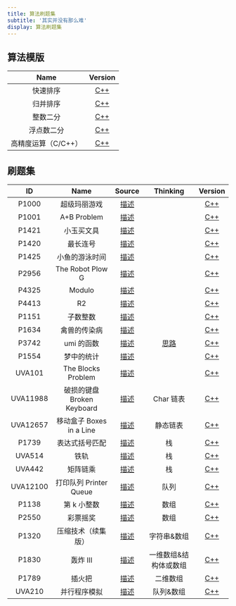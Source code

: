 ```yaml
---
title: 算法刷题集
subtitle: '其实并没有那么难'
display: 算法刷题集
---
```


<!-- <SubNav/> -->

<ClientOnly>
  <Plum/>
</ClientOnly>

## 算法模版

|        Name         |                                          Version                                           |
| :-----------------: | :----------------------------------------------------------------------------------------: |
|      快速排序       |   [C++](https://github.com/ZhengKe996/Algorithms/tree/main/00QuickSortTemplate/main.cpp)   |
|      归并排序       |   [C++](https://github.com/ZhengKe996/Algorithms/tree/main/00MergeSortTemplate/main.cpp)   |
|      整数二分       | [C++](https://github.com/ZhengKe996/Algorithms/tree/main/00IntegerBinaryTemplate/main.cpp) |
|     浮点数二分      |  [C++](https://github.com/ZhengKe996/Algorithms/tree/main/00FloatBinaryTemplate/main.cpp)  |
| 高精度运算（C/C++） | [C++](https://github.com/ZhengKe996/Algorithms/tree/main/00HighPrecisionTemplate/main.cpp) |

## 刷题集

|    ID    |            Name            |                                  Source                                  |                                   Thinking                                   |                                     Version                                     |
| :------: | :------------------------: | :----------------------------------------------------------------------: | :--------------------------------------------------------------------------: | :-----------------------------------------------------------------------------: |
|  P1000   |        超级玛丽游戏        |  [描述](https://github.com/ZhengKe996/Algorithms/tree/main/P1000-cpp/)   |                                                                              |  [C++](https://github.com/ZhengKe996/Algorithms/tree/main/P1000-cpp/main.cpp)   |
|  P1001   |        A+B Problem         |  [描述](https://github.com/ZhengKe996/Algorithms/tree/main/P1001-cpp/)   |                                                                              |  [C++](https://github.com/ZhengKe996/Algorithms/tree/main/P1001-cpp/main.cpp)   |
|  P1421   |         小玉买文具         |  [描述](https://github.com/ZhengKe996/Algorithms/tree/main/P1421-cpp/)   |                                                                              |  [C++](https://github.com/ZhengKe996/Algorithms/tree/main/P1421-cpp/main.cpp)   |
|  P1420   |          最长连号          |  [描述](https://github.com/ZhengKe996/Algorithms/tree/main/P1420-cpp/)   |                                                                              |  [C++](https://github.com/ZhengKe996/Algorithms/tree/main/P1420-cpp/main.cpp)   |
|  P1425   |       小鱼的游泳时间       |  [描述](https://github.com/ZhengKe996/Algorithms/tree/main/P1425-cpp/)   |                                                                              |  [C++](https://github.com/ZhengKe996/Algorithms/tree/main/P1425-cpp/main.cpp)   |
|  P2956   |      The Robot Plow G      |  [描述](https://github.com/ZhengKe996/Algorithms/tree/main/P2956-cpp/)   |                                                                              |  [C++](https://github.com/ZhengKe996/Algorithms/tree/main/P2956-cpp/main.cpp)   |
|  P4325   |           Modulo           |  [描述](https://github.com/ZhengKe996/Algorithms/tree/main/P4325-cpp/)   |                                                                              |  [C++](https://github.com/ZhengKe996/Algorithms/tree/main/P4325-cpp/main.cpp)   |
|  P4413   |             R2             |  [描述](https://github.com/ZhengKe996/Algorithms/tree/main/P4413-cpp/)   |                                                                              |  [C++](https://github.com/ZhengKe996/Algorithms/tree/main/P4413-cpp/main.cpp)   |
|  P1151   |          子数整数          |  [描述](https://github.com/ZhengKe996/Algorithms/tree/main/P1151-cpp/)   |                                                                              |  [C++](https://github.com/ZhengKe996/Algorithms/tree/main/P1151-cpp/main.cpp)   |
|  P1634   |        禽兽的传染病        |  [描述](https://github.com/ZhengKe996/Algorithms/tree/main/P1634-cpp/)   |                                                                              |  [C++](https://github.com/ZhengKe996/Algorithms/tree/main/P1634-cpp/main.cpp)   |
|  P3742   |         umi 的函数         |  [描述](https://github.com/ZhengKe996/Algorithms/tree/main/P3742-cpp/)   | [思路](https://github.com/ZhengKe996/Algorithms/tree/main/P3742-cpp/IDEA.md) |  [C++](https://github.com/ZhengKe996/Algorithms/tree/main/P3742-cpp/main.cpp)   |
|  P1554   |         梦中的统计         |  [描述](https://github.com/ZhengKe996/Algorithms/tree/main/P1554-cpp/)   |                                                                              |  [C++](https://github.com/ZhengKe996/Algorithms/tree/main/P1554-cpp/main.cpp)   |
|  UVA101  |     The Blocks Problem     |  [描述](https://github.com/ZhengKe996/Algorithms/tree/main/UVA101-cpp/)  |                                                                              |  [C++](https://github.com/ZhengKe996/Algorithms/tree/main/UVA101-cpp/main.cpp)  |
| UVA11988 | 破损的键盘 Broken Keyboard | [描述](https://github.com/ZhengKe996/Algorithms/tree/main/UVA11988-cpp/) |                                  Char 链表                                   | [C++](https://github.com/ZhengKe996/Algorithms/tree/main/UVA11988-cpp/main.cpp) |
| UVA12657 |  移动盒子 Boxes in a Line  | [描述](https://github.com/ZhengKe996/Algorithms/tree/main/UVA12657-cpp/) |                                   静态链表                                   | [C++](https://github.com/ZhengKe996/Algorithms/tree/main/UVA12657-cpp/main.cpp) |
|  P1739   |       表达式括号匹配       |  [描述](https://github.com/ZhengKe996/Algorithms/tree/main/P1739-cpp/)   |                                      栈                                      |  [C++](https://github.com/ZhengKe996/Algorithms/tree/main/P1739-cpp/main.cpp)   |
|  UVA514  |            铁轨            |  [描述](https://github.com/ZhengKe996/Algorithms/tree/main/UVA514-cpp/)  |                                      栈                                      |  [C++](https://github.com/ZhengKe996/Algorithms/tree/main/UVA514-cpp/main.cpp)  |
|  UVA442  |          矩阵链乘          |  [描述](https://github.com/ZhengKe996/Algorithms/tree/main/UVA442-cpp/)  |                                      栈                                      |  [C++](https://github.com/ZhengKe996/Algorithms/tree/main/UVA442-cpp/main.cpp)  |
| UVA12100 |   打印队列 Printer Queue   | [描述](https://github.com/ZhengKe996/Algorithms/tree/main/UVA12100-cpp/) |                                     队列                                     | [C++](https://github.com/ZhengKe996/Algorithms/tree/main/UVA12100-cpp/main.cpp) |
|  P1138   |        第 k 小整数         |  [描述](https://github.com/ZhengKe996/Algorithms/tree/main/P1138-cpp/)   |                                     数组                                     |  [C++](https://github.com/ZhengKe996/Algorithms/tree/main/P1138-cpp/main.cpp)   |
|  P2550   |          彩票摇奖          |  [描述](https://github.com/ZhengKe996/Algorithms/tree/main/P1138-cpp/)   |                                     数组                                     |  [C++](https://github.com/ZhengKe996/Algorithms/tree/main/P1138-cpp/main.cpp)   |
|  P1320   |     压缩技术（续集版）     |  [描述](https://github.com/ZhengKe996/Algorithms/tree/main/P1320-cpp/)   |                                 字符串&数组                                  |  [C++](https://github.com/ZhengKe996/Algorithms/tree/main/P1320-cpp/main.cpp)   |
|  P1830   |          轰炸 III          |  [描述](https://github.com/ZhengKe996/Algorithms/tree/main/P1830-cpp/)   |                            一维数组&结构体或数组                             |  [C++](https://github.com/ZhengKe996/Algorithms/tree/main/P1830-cpp/main.cpp)   |
|  P1789   |           插火把           |  [描述](https://github.com/ZhengKe996/Algorithms/tree/main/P1789-cpp/)   |                                   二维数组                                   |  [C++](https://github.com/ZhengKe996/Algorithms/tree/main/P1789-cpp/main.cpp)   |
|  UVA210  |        并行程序模拟        |  [描述](https://github.com/ZhengKe996/Algorithms/tree/main/UVA210-cpp/)  |                                  队列&数组                                   |  [C++](https://github.com/ZhengKe996/Algorithms/tree/main/UVA210-cpp/main.cpp)  |

<ListPosts type="Algorithms"/>
